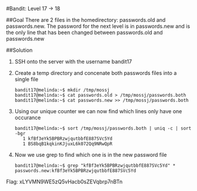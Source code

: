 #Bandit: Level 17 -> 18

##Goal
There are 2 files in the homedirectory: passwords.old and passwords.new. The password for the next level is in passwords.new and is the only line that has been changed between passwords.old and passwords.new

##Solution
1. SSH onto the server with the username bandit17

2. Create a temp directory and concenate both passwords files into a single file

   ```
   bandit17@melinda:~$ mkdir /tmp/mossj
   bandit17@melinda:~$ cat passwords.old > /tmp/mossj/passwords.both
   bandit17@melinda:~$ cat passwords.new >> /tmp/mossj/passwords.both
   ```

3. Using our unique counter we can now find which lines only have one occurance

   ```
   bandit17@melinda:~$ sort /tmp/mossj/passwords.both | uniq -c | sort -bgr
      1 kfBf3eYk5BPBRzwjqutbbfE887SVc5Yd
      1 BS8bqB1kqkinKJjuxL6k072Qq9NRwQpR
   ```

4. Now we use grep to find which one is in the new password file

   ```
   bandit17@melinda:~$ grep "kfBf3eYk5BPBRzwjqutbbfE887SVc5Yd" *                  
   passwords.new:kfBf3eYk5BPBRzwjqutbbfE887SVc5Yd
   ```

Flag: xLYVMN9WE5zQ5vHacb0sZEVqbrp7nBTn
